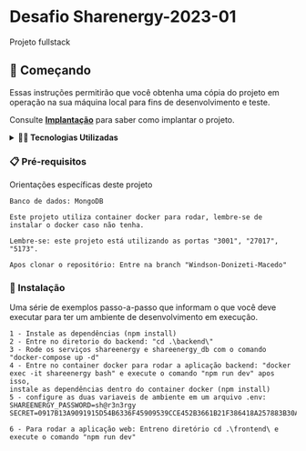 # Desafio Sharenergy-2023-01

Projeto fullstack

## 🚀 Começando

Essas instruções permitirão que você obtenha uma cópia do projeto em operação na sua máquina local para fins de desenvolvimento e teste.

Consulte **[Implantação](#-implanta%C3%A7%C3%A3o)** para saber como implantar o projeto.

<details>
  <summary><strong>👨‍💻 Tecnologias Utilizadas</strong></summary><br />
 
 * TypeScript
 * Node.js com framework Express
 * React.js
 * MongoDB
 * Tailwind CSS
 * Material-UI
 * Docker
 
 
 </details>


### 📋 Pré-requisitos

Orientações específicas deste projeto

```
Banco de dados: MongoDB

Este projeto utiliza container docker para rodar, lembre-se de instalar o docker caso não tenha.

Lembre-se: este projeto está utilizando as portas "3001", "27017", "5173".

Apos clonar o repositório: Entre na branch "Windson-Donizeti-Macedo"

```

### 🔧 Instalação

Uma série de exemplos passo-a-passo que informam o que você deve executar para ter um ambiente de desenvolvimento em execução.


```
1 - Instale as dependências (npm install)
2 - Entre no diretorio do backend: "cd .\backend\"
3 - Rode os serviços shareenergy e shareenergy_db com o comando "docker-compose up -d"
4 - Entre no container docker para rodar a aplicação backend: "docker exec -it shareenergy bash" e execute o comando "npm run dev" apos isso,
instale as dependências dentro do container docker (npm install)
5 - configure as duas variaveis de ambiente em um arquivo .env:
SHAREENERGY_PASSWORD=sh@r3n3rgy
SECRET=0917B13A9091915D54B6336F45909539CCE452B3661B21F386418A257883B30A

6 - Para rodar a aplicação web: Entreno diretório cd .\frontend\ e execute o comando "npm run dev"
```
